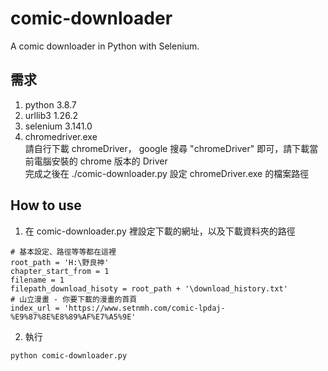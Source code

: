 # comic-downloader
A comic downloader in Python with Selenium.

## 需求
1. python 3.8.7  
2. urllib3 1.26.2  
3. selenium 3.141.0  
4. chromedriver.exe  
請自行下載 chromeDriver， google 搜尋 "chromeDriver" 即可，請下載當前電腦安裝的 chrome 版本的 Driver  
完成之後在 ./comic-downloader.py 設定 chromeDriver.exe 的檔案路徑  

## How to use
1. 在 comic-downloader.py 裡設定下載的網址，以及下載資料夾的路徑
```
# 基本設定、路徑等等都在這裡
root_path = 'H:\野良神'
chapter_start_from = 1
filename = 1
filepath_download_hisoty = root_path + '\download_history.txt'
# 山立漫畫 - 你要下載的漫畫的首頁
index_url = 'https://www.setnmh.com/comic-lpdaj-%E9%87%8E%E8%89%AF%E7%A5%9E'
```
2. 執行
```bash
python comic-downloader.py
```
